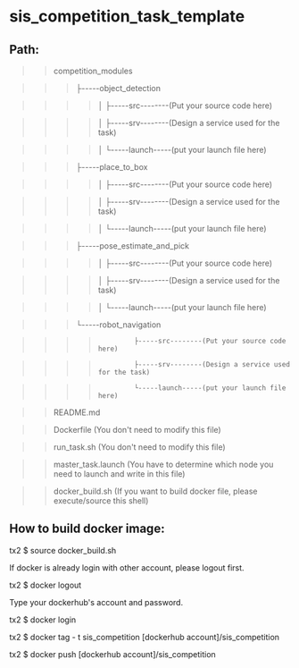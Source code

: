 # sis_competition_task_template

## Path:

>> competition_modules

>>>    ├-----object_detection
    
>>>>    │         ├-----src--------(Put your source code here)
    
>>>>    │         ├-----srv--------(Design a service used for the task)
    
>>>>    │         └-----launch-----(put your launch file here)
    
>>>    ├-----place_to_box
    
>>>>    │         ├-----src--------(Put your source code here)
    
>>>>    │         ├-----srv--------(Design a service used for the task)
    
>>>>    │         └-----launch-----(put your launch file here)
    
>>>    ├-----pose_estimate_and_pick
    
>>>>    │         ├-----src--------(Put your source code here)
    
>>>>    │         ├-----srv--------(Design a service used for the task)
    
>>>>    │         └-----launch-----(put your launch file here)
    
>>>    └-----robot_navigation
    
>>>>              ├-----src--------(Put your source code here)
              
>>>>              ├-----srv--------(Design a service used for the task)
              
>>>>              └-----launch-----(put your launch file here)
              
>> README.md

>> Dockerfile            (You don't need to modify this file)

>> run_task.sh           (You don't need to modify this file)

>> master_task.launch    (You have to determine which node you need to launch and write in this file)

>> docker_build.sh       (If you want to build docker file, please execute/source this shell)


## How to build docker image:

tx2 $ source docker_build.sh

If docker is already login with other account, please logout first.

tx2 $ docker logout

Type your dockerhub's account and password.

tx2 $ docker login

tx2 $ docker tag - t sis_competition [dockerhub account]/sis_competition

tx2 $ docker push [dockerhub account]/sis_competition

  
